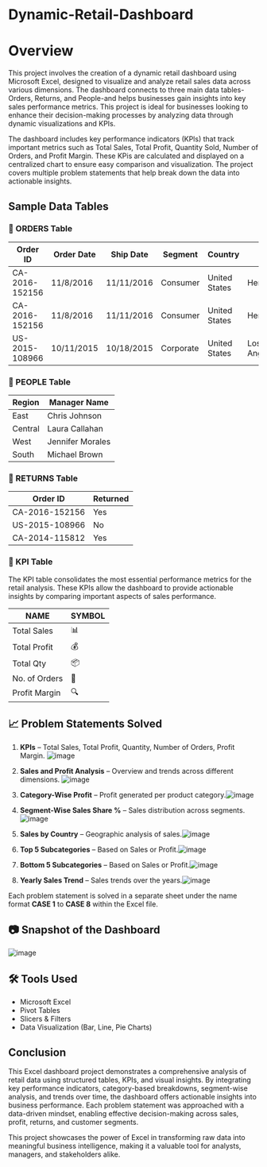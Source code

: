 # Dynamic-Retail-Dashboard
# Overview
This project involves the creation of a dynamic retail dashboard using Microsoft Excel, designed to visualize and analyze retail sales data across various dimensions. The dashboard connects to three main data tables-Orders, Returns, and People-and helps businesses gain insights into key sales performance metrics. This project is ideal for businesses looking to enhance their decision-making processes by analyzing data through dynamic visualizations and KPIs.

The dashboard includes key performance indicators (KPls) that track important metrics such as Total Sales, Total Profit, Quantity Sold, Number of Orders, and Profit Margin. These KPis are calculated and displayed on a centralized chart to ensure easy comparison and visualization. The project covers multiple problem statements that help break down the data into actionable insights.

## Sample Data Tables 

### 🧾 ORDERS Table

| Order ID       | Order Date | Ship Date  | Segment   | Country       | City        | State        | Category   | Sub-Category | Sales  | Quantity | Profit |
|----------------|------------|------------|-----------|---------------|-------------|--------------|------------|--------------|--------|----------|--------|
| CA-2016-152156 | 11/8/2016  | 11/11/2016 | Consumer  | United States | Henderson   | Kentucky     | Furniture  | Bookcases    | 261.96 | 2        | 41.91  |
| CA-2016-152156 | 11/8/2016  | 11/11/2016 | Consumer  | United States | Henderson   | Kentucky     | Furniture  | Chairs       | 731.94 | 3        | 219.58 |
| US-2015-108966 | 10/11/2015 | 10/18/2015 | Corporate | United States | Los Angeles | California   | Technology | Phones       | 957.58 | 5        | 145.96 |

### 👥 PEOPLE Table

| Region  | Manager Name     |
|---------|------------------|
| East    | Chris Johnson    |
| Central | Laura Callahan   |
| West    | Jennifer Morales |
| South   | Michael Brown    |

### 🔁 RETURNS Table

| Order ID       | Returned |
|----------------|----------|
| CA-2016-152156 | Yes      |
| US-2015-108966 | No       |
| CA-2014-115812 | Yes      |

### 📌 KPI Table

The KPI table consolidates the most essential performance metrics for the retail analysis. These KPIs allow the dashboard to provide actionable insights by comparing important aspects of sales performance.

| NAME           | SYMBOL |
|----------------|--------|
| Total Sales    | 📊     |
| Total Profit   | 💰     |
| Total Qty      | 📦     |
| No. of Orders  | 🛒     |
| Profit Margin  | 🔍     |


## 📈 Problem Statements Solved

  1. **KPIs** – Total Sales, Total Profit, Quantity, Number of Orders, Profit Margin.
![image](https://github.com/user-attachments/assets/61723367-563c-4e07-a729-91a0a1b3b3dc)

  2. **Sales and Profit Analysis** – Overview and trends across different dimensions.
![image](https://github.com/user-attachments/assets/f883a4a2-734f-417f-bb57-39d1226ca8af)

7. **Category-Wise Profit** – Profit generated per product category.![image](https://github.com/user-attachments/assets/52e793a1-9bb7-40e8-bee3-cbd0cd84aaf9)

8. **Segment-Wise Sales Share %** – Sales distribution across segments.![image](https://github.com/user-attachments/assets/0ee784ea-e142-4798-82d4-35788c01fbbb)

9. **Sales by Country** – Geographic analysis of sales.![image](https://github.com/user-attachments/assets/8e050301-d1a7-4ad7-a262-23bc1c1a0e3f)

10. **Top 5 Subcategories** – Based on Sales or Profit.![image](https://github.com/user-attachments/assets/544aabda-796a-48eb-89a2-f0cf223ab8f5)

11. **Bottom 5 Subcategories** – Based on Sales or Profit.![image](https://github.com/user-attachments/assets/2c276104-c34e-4f38-9130-45b2f4625ca3)

12. **Yearly Sales Trend** – Sales trends over the years.![image](https://github.com/user-attachments/assets/7b850b37-636a-47fb-8fcf-4a7e03b26252)

Each problem statement is solved in a separate sheet under the name format **CASE 1** to **CASE 8** within the Excel file.

## 📷 Snapshot of the Dashboard

![image](https://github.com/user-attachments/assets/1c7d5f52-18d3-4b17-98d6-7dfdc8459cdd)

## 🛠️ Tools Used

- Microsoft Excel
- Pivot Tables
- Slicers & Filters
- Data Visualization (Bar, Line, Pie Charts)

## Conclusion
This Excel dashboard project demonstrates a comprehensive analysis of retail data using structured tables, KPIs, and visual insights. By integrating key performance indicators, category-based breakdowns, segment-wise analysis, and trends over time, the dashboard offers actionable insights into business performance. Each problem statement was approached with a data-driven mindset, enabling effective decision-making across sales, profit, returns, and customer segments.

This project showcases the power of Excel in transforming raw data into meaningful business intelligence, making it a valuable tool for analysts, managers, and stakeholders alike.

